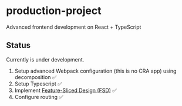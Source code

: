 # production-project
Advanced frontend development on React + TypeScript

## Status
Currently is under development. 
1. Setup advanced Webpack configuration (this is no CRA app) using decomposition :white_check_mark:
2. Setup Typescript :white_check_mark:
3. Implement [Feature-Sliced Design (FSD)](https://feature-sliced.design/) :white_check_mark:
4. Configure routing :white_check_mark:
